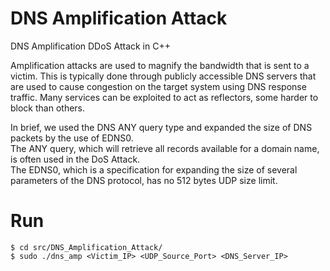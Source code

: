 # DNS Amplification Attack
DNS Amplification DDoS Attack in C++

Amplification attacks are used to magnify the bandwidth that is sent to a victim. This is typically done through publicly accessible DNS servers that are used to cause congestion on the target system using DNS response traffic. Many services can be exploited to act as reflectors, some harder to block than others.

In brief, we used the DNS ANY query type and expanded the size of DNS packets by the use of EDNS0. \
The ANY query, which will retrieve all records available for a domain name, is often used in the DoS Attack. \
The EDNS0, which is a specification for expanding the size of several parameters of the DNS protocol, has no 512 bytes UDP size limit.

# Run
```
$ cd src/DNS_Amplification_Attack/
$ sudo ./dns_amp <Victim_IP> <UDP_Source_Port> <DNS_Server_IP>
```
